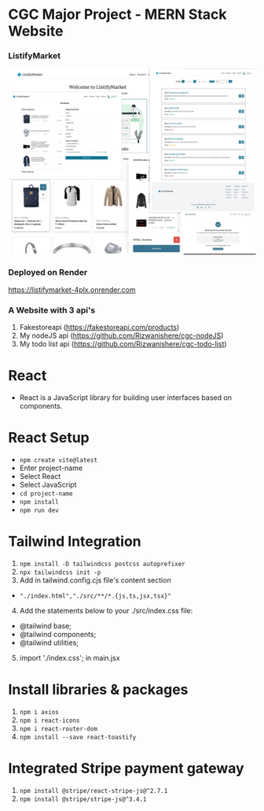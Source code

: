 # CGC Major Project - MERN Stack Website
### ListifyMarket

![Website](https://raw.githubusercontent.com/Rizwanishere/CGC-CodeCrafters/main/assets/ListifySS.jpg)

### Deployed on Render
https://listifymarket-4plx.onrender.com

### A Website with 3 api's
1. Fakestoreapi (https://fakestoreapi.com/products)
2. My nodeJS api (https://github.com/Rizwanishere/cgc-nodeJS)
3. My todo list api (https://github.com/Rizwanishere/cgc-todo-list) 
# React 
- React is a JavaScript library for building user interfaces based on components.

# React Setup
- ```npm create vite@latest```
- Enter project-name
- Select React 
- Select JavaScript
- ```cd project-name ```
- ```npm install```
- ```npm run dev```

# Tailwind Integration
1. ```npm install -D tailwindcss postcss autoprefixer```
2. ```npx tailwindcss init -p```
3. Add in tailwind.config.cjs file's content section
- ```"./index.html","./src/**/*.{js,ts,jsx,tsx}"```
4. Add the statements below to your ./src/index.css file:
- @tailwind base;
- @tailwind components;
- @tailwind utilities;
5. import './index.css'; in main.jsx

# Install libraries & packages
1. ```npm i axios```
2. ```npm i react-icons```
3. ```npm i react-router-dom```
4. ```npm install --save react-toastify```

# Integrated Stripe payment gateway
1. ```npm install @stripe/react-stripe-js@^2.7.1```
2. ```npm install @stripe/stripe-js@^3.4.1```